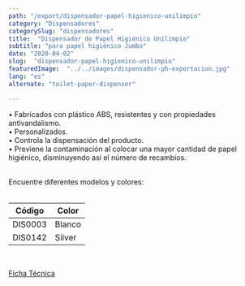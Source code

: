 ```yaml
---
path: "/export/dispensador-papel-higienico-unilimpio"
category: "Dispensadores"
categorySlug: "dispensadores"
title:  "Dispensador de Papel Higiénico Unilimpio"
subtitle: "para papel higiénico Jumbo"
date: "2020-04-02"
slug:  "dispensador-papel-higienico-unilimpio"
featuredImage:  "../../images/dispensador-ph-exportacion.jpg"
lang: "es"
alternate: "toilet-paper-dispenser"

---
```

• Fabricados con plástico ABS, resistentes y con propiedades antivandalismo.<br/>
• Personalizados.<br/>
• Controla la dispensación del producto.<br/>
• Previene la contaminación al colocar una mayor cantidad de papel higiénico, disminuyendo así el número de recambios.<br/><br/>

Encuentre diferentes modelos y colores:
<br><br>
<table class="table-auto  divide-y-0 divide-gray-200">
          <thead class=" bg-white">
            <tr>
              <th scope="col" class="px-2 py-2 text-center text-xs font-medium text-white bg-primary-default  tracking-wider">
                Código
              </th>
              <th scope="col" class="px-2 py-2 text-center text-xs font-medium text-white bg-primary-lighter tracking-wider">
                Color
              </th>
            </tr>
          </thead>
          <tbody>
            <tr class="bg-gray-100">
              <td class="px-2 py-2 whitespace-nowrap text-xs text-gray-700 text-center">
              DIS0003
              </td>
              <td class="px-2 py-2 whitespace-nowrap text-xs text-gray-700 text-center">
               Blanco
              </td>
            </tr>
            <tr class="bg-gray-300">
              <td class="px-2 py-2 whitespace-nowrap text-xs text-gray-700 text-center">
              DIS0142
              </td>
              <td class="px-2 py-2 whitespace-nowrap text-xs text-gray-700 text-center">
              Silver
              </td>
            </tr>
          </tbody>
        </table><br/>
         
 <a href="../../../files/FT-exportacion-dispensador-papel-higienico-jumbo.pdf" target="_blank" rel="noopener">Ficha Técnica</a> 